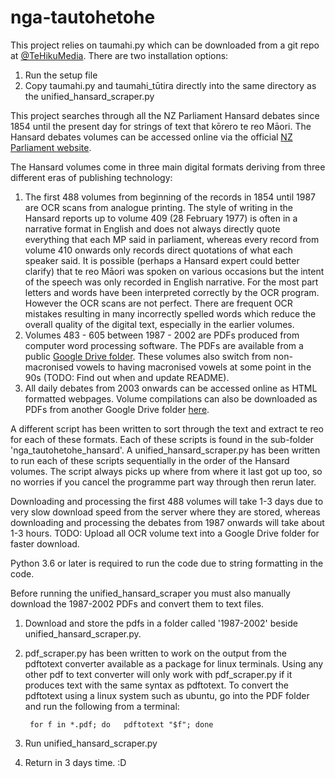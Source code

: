 # nga-tautohetohe

This project relies on taumahi.py which can be downloaded from a git repo at [@TeHikuMedia](https://github.com/TeHikuMedia/nga-kupu).
There are two installation options:
1. Run the setup file
2. Copy taumahi.py and taumahi_tūtira directly into the same directory as the unified_hansard_scraper.py

This project searches through all the NZ Parliament Hansard debates since 1854 until the present day for strings of text that kōrero te reo Māori.
The Hansard debates volumes can be accessed online via the official [NZ Parliament website](https://www.parliament.nz/en/pb/hansard-debates/historical-hansard/).

The Hansard volumes come in three main digital formats deriving from three different eras of publishing technology:
1. The first 488 volumes from beginning of the records in 1854 until 1987 are OCR scans from analogue printing.
The style of writing in the Hansard reports up to volume 409 (28 February 1977) is often in a narrative format in English and does not always directly quote everything that each MP said in parliament, whereas every record from volume 410 onwards only records direct quotations of what each speaker said. It is possible (perhaps a Hansard expert could better clarify) that te reo Māori was spoken on various occasions but the intent of the speech was only recorded in English narrative.
For the most part letters and words have been interpreted correctly by the OCR program.
However the OCR scans are not perfect.
There are frequent OCR mistakes resulting in many incorrectly spelled words which reduce the overall quality of the digital text, especially in the earlier volumes. 
2. Volumes 483 - 605 between 1987 - 2002 are PDFs produced from computer word processing software.
The PDFs are available from a public [Google Drive folder](https://drive.google.com/drive/folders/0B1Iwfzv-Mt3CRGZkMWNf).
These volumes also switch from non-macronised vowels to having macronised vowels at some point in the 90s (TODO: Find out when and update README).
3. All daily debates from 2003 onwards can be accessed online as HTML formatted webpages. Volume compilations can also be downloaded as PDFs from another Google Drive folder [here](https://drive.google.com/drive/folders/0B1Iwfzv-Mt3CWWN5ZVEyQVYyNWM).

A different script has been written to sort through the text and extract te reo for each of these formats.
Each of these scripts is found in the sub-folder 'nga_tautohetohe_hansard'.
A unified_hansard_scraper.py has been written to run each of these scripts sequentially in the order of the Hansard volumes.
The script always picks up where from where it last got up too, so no worries if you cancel the programme part way through then rerun later.

Downloading and processing the first 488 volumes will take 1-3 days due to very slow download speed from the server where they are stored, whereas downloading and processing the debates from 1987 onwards will take about 1-3 hours.
TODO: Upload all OCR volume text into a Google Drive folder for faster download. 

Python 3.6 or later is required to run the code due to string formatting in the code.

Before running the unified_hansard_scraper you must also manually download the 1987-2002 PDFs and convert them to text files.
1. Download and store the pdfs in a folder called '1987-2002' beside unified_hansard_scraper.py.
2. pdf_scraper.py has been written to work on the output from the pdftotext converter available as a package for linux terminals.
Using any other pdf to text converter will only work with pdf_scraper.py
if it produces text with the same syntax as pdftotext.
To convert the pdftotext using a linux system such as ubuntu, go into the PDF folder and run the following from a terminal:

        for f in *.pdf; do   pdftotext "$f"; done
3. Run unified_hansard_scraper.py
4. Return in 3 days time. :D